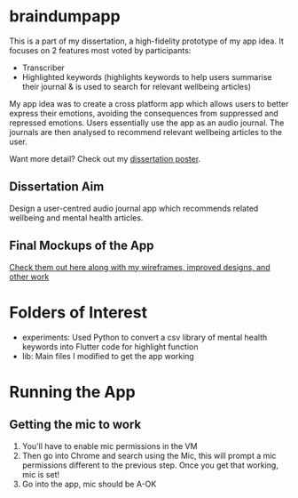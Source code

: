 # braindumpapp

This is a part of my dissertation, a high-fidelity prototype of my app idea. It focuses on 2 features most voted by participants:
* Transcriber
* Highlighted keywords (highlights keywords to help users summarise their journal & is used to search for relevant wellbeing articles)

My app idea was to create a cross platform app which allows users to better express their emotions, avoiding the consequences from suppressed and repressed emotions. Users essentially use the app as an audio journal. The journals are then analysed to recommend relevant wellbeing articles to the user. 

Want more detail? Check out my [dissertation poster](https://www.behance.net/gallery/142374585/Some-of-my-work/modules/804366911).

## Dissertation Aim
Design a user-centred audio journal app which recommends related wellbeing and mental health articles.

## Final Mockups of the App
[Check them out here along with my wireframes, improved designs, and other work](https://www.behance.net/gallery/142374585/Some-of-my-work)

# Folders of Interest
- experiments: Used Python to convert a csv library of mental health keywords into Flutter code for highlight function
- lib: Main files I modified to get the app working

# Running the App

## Getting the mic to work
1. You'll have to enable mic permissions in the VM
2. Then go into Chrome and search using the Mic, this will prompt a mic permissions different to the previous step. Once you get that working, mic is set!
3. Go into the app, mic should be A-OK
